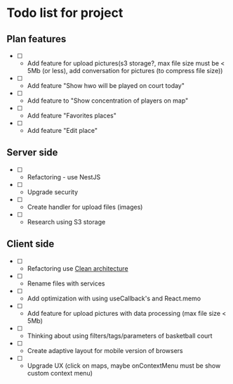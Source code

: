 # Todo list for project

## Plan features
- [ ] - Add feature for upload pictures(s3 storage?, max file size must be < 5Mb (or less), add conversation for pictures (to compress file size))
- [ ] - Add feature "Show hwo will be played on court today"
- [ ] - Add feature to "Show concentration of players on map"
- [ ] - Add feature "Favorites places"
- [ ] - Add feature "Edit place"

## Server side

- [ ] - Refactoring - use NestJS
- [ ] - Upgrade security
- [ ] - Create handler for upload files (images)
- [ ] - Research using S3 storage

## Client side

- [ ] - Refactoring use [Clean architecture](https://bespoyasov.me/blog/clean-architecture-on-frontend/)
- [ ] - Rename files with services
- [ ] - Add optimization with using useCallback's and React.memo
- [ ] - Add feature for upload pictures with data processing (max file size < 5Mb)
- [ ] - Thinking about using filters/tags/parameters of basketball court
- [ ] - Create adaptive layout for mobile version of browsers
- [ ] - Upgrade UX (click on maps, maybe onContextMenu must be show custom context menu)